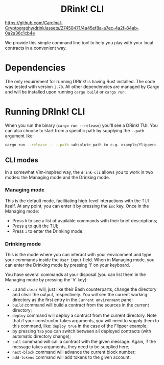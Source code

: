 <h1 align="center"> DRink! CLI </h1>

https://github.com/Cardinal-Cryptography/drink/assets/27450471/4a45ef8a-a7ec-4a2f-84ab-0a2a36c1cb4e

We provide this simple command line tool to help you play with your local contracts in a convenient way.

# Dependencies

The only requirement for running DRInk! is having Rust installed. The code was tested with version `1.70`.
All other dependencies are managed by Cargo and will be installed upon running `cargo build` or `cargo run`.

# Running DRInk! CLI

When you run the binary (`cargo run --release`) you'll see a DRink! TUI. 
You can also choose to start from a specific path by supplying the `--path` argument like:
```bash
cargo run --release -- --path <absolute path to e.g. example/flipper>
```

## CLI modes

In a somewhat Vim-inspired way, the `drink-cli` allows you to work in two modes: the Managing mode and the Drinking mode.

### Managing mode

This is the default mode, facilitating high-level interactions with the TUI itself.
At any point, you can enter it by pressing the `Esc` key. Once in the Managing mode:
- Press `h` to see a list of available commands with their brief descriptions;
- Press `q` to quit the TUI;
- Press `i` to enter the Drinking mode.

### Drinking mode

This is the mode where you can interact with your environment and type your commands inside the `User input` field.
When in Managing mode, you can enter the Drinking mode by pressing 'i' on your keyboard.

You have several commands at your disposal (you can list them in the Managing mode by pressing the 'h' key):
- `cd` and `clear` will, just like their Bash counterparts, change the directory and clear the output, respectively. You will see the current working directory as the first entry in the `Current environment` pane;
- `build` command will build a contract from the sources in the current directory;
- `deploy` command will deploy a contract from the current directory. Note that if your constructor takes arguments, you will need to supply them to this command, like: `deploy true` in the case of the Flipper example;
- by pressing `Tab` you can switch between all deployed contracts (with automatic directory change);
- `call` command will call a contract with the given message. Again, if the message takes arguments, they need to be supplied here;
- `next-block` command will advance the current block number;
- `add-tokens` command will add tokens to the given account.
